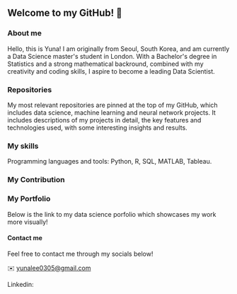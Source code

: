 ## Welcome to my GitHub! 👋

<!-- 
<picture>
 <source media="(prefers-color-scheme: dark)" srcset="YOUR-DARKMODE-IMAGE">
 <source media="(prefers-color-scheme: light)" srcset="YOUR-LIGHTMODE-IMAGE">
 <img alt="YOUR-ALT-TEXT" src="YOUR-DEFAULT-IMAGE">
</picture>
-->

### About me

<!-- to do : add more details about me later-->

Hello, this is Yuna! I am originally from Seoul, South Korea, and am currently a Data Science master's student in London. With a Bachelor's degree in Statistics and a strong mathematical backround, combined with my creativity and coding skills, I aspire to become a leading Data Scientist. 

### Repositories
My most relevant repositories are pinned at the top of my GitHub, which includes data science, machine learning and neural network projects. It includes descriptions of my projects in detail, the key features and technologies used, with some interesting insights and results. 

### My skills
Programming languages and tools: Python, R, SQL, MATLAB, Tableau. 

### My Contribution

### My Portfolio
Below is the link to my data science porfolio which showcases my work more visually!

#### Contact me 

Feel free to contact me through my socials below!

✉️ yunalee0305@gmail.com

Linkedin:


<!--
**lyna0305/lyna0305** is a ✨ _special_ ✨ repository because its `README.md` (this file) appears on your GitHub profile.

-->
